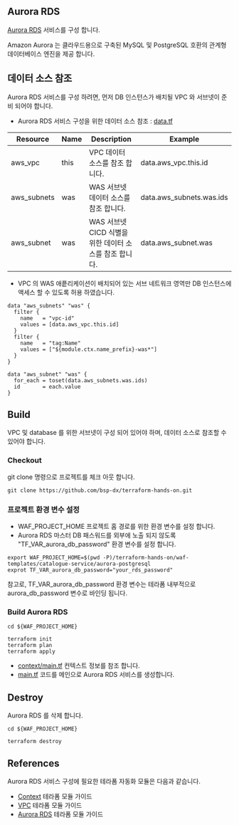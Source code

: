 ## Aurora RDS

[Aurora RDS](https://aws.amazon.com/ko/rds/aurora) 서비스를 구성 합니다.

Amazon Aurora 는 클라우드용으로 구축된 MySQL 및 PostgreSQL 호환의 관계형 데이터베이스 엔진을 제공 합니다.

## 데이터 소스 참조

Aurora RDS 서비스를 구성 하려면, 먼저 DB 인스턴스가 배치될 VPC 와 서브넷이 준비 되어야 합니다.

- Aurora RDS 서비스 구성을 위한 데이터 소스 참조 : [data.tf](data.tf)

| Resource | Name | Description | Example | 
| ---- | ----------- | ------- | ------- |
| aws_vpc     | this  | VPC 데이터 소스를 참조 합니다. | data.aws_vpc.this.id |
| aws_subnets | was   | WAS 서브넷 데이터 소스를 참조 합니다. | data.aws_subnets.was.ids | 
| aws_subnet  | was   | WAS 서브넷 CICD 식별을 위한 데이터 소스를 참조 합니다. | data.aws_subnet.was | 

- VPC 의 WAS 애픝리케이션이 배치되어 있는 서브 네트워크 영역만 DB 인스턴스에 액세스 할 수 있도록 허용 하였습니다.

```
data "aws_subnets" "was" {
  filter {
    name   = "vpc-id"
    values = [data.aws_vpc.this.id]
  }
  filter {
    name   = "tag:Name"
    values = ["${module.ctx.name_prefix}-was*"]
  }
}

data "aws_subnet" "was" {
  for_each = toset(data.aws_subnets.was.ids)
  id       = each.value
}

```

## Build

VPC 및 database 를 위한 서브넷이 구성 되어 있어야 하며, 데이터 소스로 참조할 수 있어야 합니다.

### Checkout

git clone 명령으로 프로젝트를 체크 아웃 합니다.

```
git clone https://github.com/bsp-dx/terraform-hands-on.git
```

### 프로젝트 환경 변수 설정

- WAF_PROJECT_HOME 프로젝트 홈 경로를 위한 환경 변수를 설정 합니다.
- Aurora RDS 마스터 DB 패스워드를 외부에 노출 되지 않도록 "TF_VAR_aurora_db_password" 환경 변수를 설정 합니다.

```
export WAF_PROJECT_HOME=$(pwd -P)/terraform-hands-on/waf-templates/catalogue-service/aurora-postgresql
exprot TF_VAR_aurora_db_password="your_rds_password"
```

참고로, TF_VAR_aurora_db_password 환경 변수는 테라폼 내부적으로 aurora_db_password 변수로 바인딩 됩니다.

### Build Aurora RDS

```shell
cd ${WAF_PROJECT_HOME}

terraform init
terraform plan
terraform apply
```

- [context/main.tf](./context/main.tf) 컨텍스트 정보를 참조 합니다.
- [main.tf](./main.tf) 코드를 메인으로 Aurora RDS 서비스를 생성합니다.

## Destroy

Aurora RDS 를 삭제 합니다.

```shell
cd ${WAF_PROJECT_HOME}

terraform destroy
```

## References

Aurora RDS 서비스 구성에 필요한 테라폼 자동화 모듈은 다음과 같습니다.

- [Context](../../../docs/tfmodule-context.md) 테라폼 모듈 가이드
- [VPC](../../../docs/tfmodule-aws-vpc.md) 테라폼 모듈 가이드
- [Aurora RDS](../../../docs/tfmodule-aws-rds-aurora.md) 테라폼 모듈 가이드
  